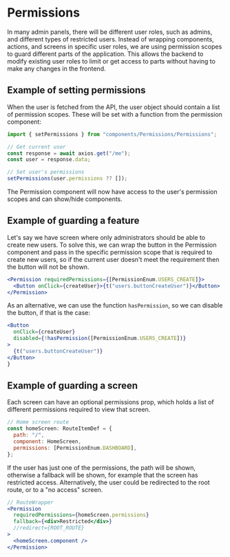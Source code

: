 # Permissions

In many admin panels, there will be different user roles, such as admins, and different types of restricted users. Instead of wrapping components, actions, and screens in specific user roles, we are using permission scopes to guard different parts of the application. This allows the backend to modify existing user roles to limit or get access to parts without having to make any changes in the frontend.

## Example of setting permissions

When the user is fetched from the API, the user object should contain a list of permission scopes. These will be set with a function from the permission component:

```jsx
import { setPermissions } from "components/Permissions/Permissions";

// Get current user
const response = await axios.get("/me");
const user = response.data;

// Set user's permissions
setPermissions(user.permissions ?? []);
```

The Permission component will now have access to the user's permission scopes and can show/hide components.

## Example of guarding a feature

Let's say we have screen where only administrators should be able to create new users. To solve this, we can wrap the button in the Permission component and pass in the specific permission scope that is required to create new users, so if the current user doesn't meet the requirement then the button will not be shown.

```jsx
<Permission requiredPermissions={[PermissionEnum.USERS_CREATE]}>
  <Button onClick={createUser}>{t("users.buttonCreateUser")}</Button>
</Permission>
```

As an alternative, we can use the function `hasPermission`, so we can disable the button, if that is the case:

```jsx
<Button
  onClick={createUser}
  disabled={!hasPermission([PermissionEnum.USERS_CREATE])}
>
  {t("users.buttonCreateUser")}
</Button>
}
```

## Example of guarding a screen

Each screen can have an optional permissions prop, which holds a list of different permissions required to view that screen.

```jsx
// Home screen route
const homeScreen: RouteItemDef = {
  path: "/",
  component: HomeScreen,
  permissions: [PermissionEnum.DASHBOARD],
};
```

If the user has just one of the permissions, the path will be shown, otherwise a fallback will be shown, for example that the screen has restricted access. Alternatively, the user could be redirected to the root route, or to a "no access" screen.

```jsx
// RouteWrapper
<Permission
  requiredPermissions={homeScreen.permissions}
  fallback={<div>Restricted</div>}
  //redirect={ROOT_ROUTE}
>
  <homeScreen.component />
</Permission>
```
